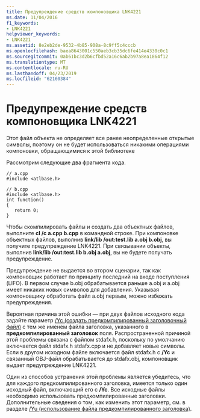 ```yaml
---
title: Предупреждение средств компоновщика LNK4221
ms.date: 11/04/2016
f1_keywords:
- LNK4221
helpviewer_keywords:
- LNK4221
ms.assetid: 8e2eb2de-9532-4b85-908a-8c9ff5c4cccb
ms.openlocfilehash: baea8643001c550aeb3cb35dc6fe414e4330c0c1
ms.sourcegitcommit: 0ab61bc3d2b6cfbd52a16c6ab2b97a8ea1864f12
ms.translationtype: MT
ms.contentlocale: ru-RU
ms.lasthandoff: 04/23/2019
ms.locfileid: "62160384"
---
```

# <a name="linker-tools-warning-lnk4221"></a>Предупреждение средств компоновщика LNK4221

Этот файл объекта не определяет все ранее неопределенные открытые символы, поэтому он не будет использоваться никакими операциями компоновки, обращающимися к этой библиотеке

Рассмотрим следующие два фрагмента кода.

```
// a.cpp
#include <atlbase.h>
```

```
// b.cpp
#include <atlbase.h>
int function()
{
   return 0;
}
```

Чтобы скомпилировать файлы и создать два объектных файлов, выполните **cl /c a.cpp b.cpp** в командной строке. При компоновке объектных файлов, выполнив **link/lib /out:test.lib a.obj b.obj**, вы получите предупреждение LNK4221. При связывании объекты, выполнив **link/lib /out:test.lib b.obj a.obj**, вы не будете получать предупреждение.

Предупреждение не выдается во втором сценарии, так как компоновщик работает по принципу последний на входе поступления (LIFO). В первом случае b.obj обрабатывается раньше a.obj и a.obj имеет никаких новых символов для добавления. Указывая компоновщику обработать файл a.obj первым, можно избежать предупреждения.

Вероятная причина этой ошибки — при двух файлов исходного кода задайте параметр [/Yc (создать предкомпилированный заголовочный файл)](../../build/reference/yc-create-precompiled-header-file.md) с тем же именем файла заголовка, указанного в **предкомпилированный заголовок** поля. Распространенной причиной этой проблемы связана с файлом stdafx.h, поскольку по умолчанию включается файл stdafx.h stdafx.cpp и не добавляет новые символы. Если в другом исходном файле включается файл stdafx.h с **/Yc** и связанный OBJ-файл обрабатывается до stdafx.obj, компоновщик выдает предупреждение LNK4221.

Один из способов устранения этой проблемы является убедитесь, что для каждого предкомпилированного заголовка, имеется только один исходный файл, включающий его с **/Yc**. Все исходные файлы необходимо использовать предкомпилированные заголовки. Дополнительные сведения о том, как изменить этот параметр, см. в разделе [/Yu (использование файла предкомпилированного заголовка)](../../build/reference/yu-use-precompiled-header-file.md).